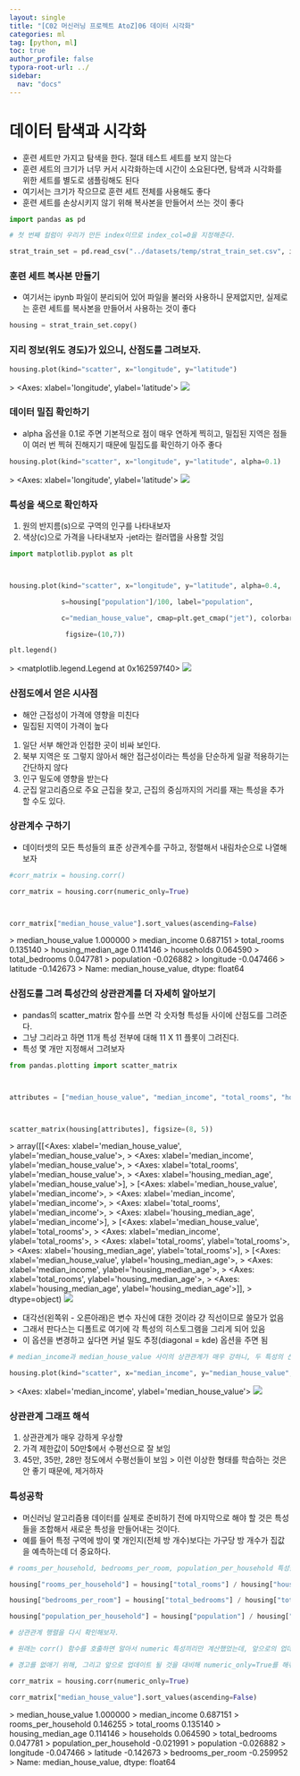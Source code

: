 ```yaml
---
layout: single
title: "[C02 머신러닝 프로젝트 AtoZ]06 데이터 시각화"
categories: ml
tag: [python, ml]
toc: true
author_profile: false
typora-root-url: ../
sidebar:
  nav: "docs"
---
```


# 데이터 탐색과 시각화
- 훈련 세트만 가지고 탐색을 한다. 절대 테스트 세트를 보지 않는다
- 훈련 세트의 크기가 너무 커서 시각화하는데 시간이 소요된다면, 탐색과 시각화를 위한 세트를 별도로 샘플링해도 된다
- 여기서는 크기가 작으므로 훈련 세트 전체를 사용해도 좋다
- 훈련 세트를 손상시키지 않기 위해 복사본을 만들어서 쓰는 것이 좋다

``` python
import pandas as pd

# 첫 번째 컬럼이 우리가 만든 index이므로 index_col=0을 지정해준다.

strat_train_set = pd.read_csv("../datasets/temp/strat_train_set.csv", index_col=0)


```
### 훈련 세트 복사본 만들기
- 여기서는 ipynb 파일이 분리되어 있어 파일을 불러와 사용하니 문제없지만, 실제로는 훈련 세트를 복사본을 만들어서 사용하는 것이 좋다

``` python
housing = strat_train_set.copy()

```
### 지리 정보(위도 경도)가 있으니, 산점도를 그려보자.

``` python
housing.plot(kind="scatter", x="longitude", y="latitude")

```

\> <Axes: xlabel='longitude', ylabel='latitude'>
![](/images/2023-07-09-132735/6_1.png)
### 데이터 밀집 확인하기
- alpha 옵션을 0.1로 주면 기본적으로 점이 매우 연하게 찍히고, 밀집된 지역은 점들이 여러 번 찍혀 진해지기 때문에 밀집도를 확인하기 아주 좋다

``` python
housing.plot(kind="scatter", x="longitude", y="latitude", alpha=0.1)

```

\> <Axes: xlabel='longitude', ylabel='latitude'>
![](/images/2023-07-09-132735/8_1.png)
### 특성을 색으로 확인하자
1. 원의 반지름(s)으로 구역의 인구를 나타내보자
2. 색상(c)으로 가격을 나타내보자 -jet라는 컬러맵을 사용할 것임

``` python
import matplotlib.pyplot as plt



housing.plot(kind="scatter", x="longitude", y="latitude", alpha=0.4,

             s=housing["population"]/100, label="population",

             c="median_house_value", cmap=plt.get_cmap("jet"), colorbar=True,

              figsize=(10,7))

plt.legend()

```

\> <matplotlib.legend.Legend at 0x162597f40>
![](/images/2023-07-09-132735/10_1.png)
### 산점도에서 얻은 시사점
- 해안 근접성이 가격에 영향을 미친다
- 밀집된 지역이 가격이 높다

1. 일단 서부 해안과 인접한 곳이 비싸 보인다.
2. 북부 지역은 또 그렇지 않아서 해안 접근성이라는 특성을 단순하게 일괄 적용하기는 간단하지 않다
3. 인구 밀도에 영향을 받는다
4. 군집 알고리즘으로 주요 근집을 찾고, 근집의 중심까지의 거리를 재는 특성을 추가할 수도 있다.

### 상관계수 구하기
- 데이터셋의 모든 특성들의 표준 상관계수를 구하고, 정렬해서 내림차순으로 나열해보자

``` python
#corr_matrix = housing.corr()

corr_matrix = housing.corr(numeric_only=True)



corr_matrix["median_house_value"].sort_values(ascending=False)

```

\> median_house_value    1.000000
\> median_income         0.687151
\> total_rooms           0.135140
\> housing_median_age    0.114146
\> households            0.064590
\> total_bedrooms        0.047781
\> population           -0.026882
\> longitude            -0.047466
\> latitude             -0.142673
\> Name: median_house_value, dtype: float64
### 산점도를 그려 특성간의 상관관계를 더 자세히 알아보기
- pandas의 scatter_matrix 함수를 쓰면 각 숫자형 특성들 사이에 산점도를 그려준다.
- 그냥 그리라고 하면 11개 특성 전부에 대해 11 X 11 플롯이 그려진다.
- 특성 몇 개만 지정해서 그려보자

``` python
from pandas.plotting import scatter_matrix



attributes = ["median_house_value", "median_income", "total_rooms", "housing_median_age"]



scatter_matrix(housing[attributes], figsize=(8, 5))

```

\> array([[<Axes: xlabel='median_house_value', ylabel='median_house_value'>,
\>         <Axes: xlabel='median_income', ylabel='median_house_value'>,
\>         <Axes: xlabel='total_rooms', ylabel='median_house_value'>,
\>         <Axes: xlabel='housing_median_age', ylabel='median_house_value'>],
\>        [<Axes: xlabel='median_house_value', ylabel='median_income'>,
\>         <Axes: xlabel='median_income', ylabel='median_income'>,
\>         <Axes: xlabel='total_rooms', ylabel='median_income'>,
\>         <Axes: xlabel='housing_median_age', ylabel='median_income'>],
\>        [<Axes: xlabel='median_house_value', ylabel='total_rooms'>,
\>         <Axes: xlabel='median_income', ylabel='total_rooms'>,
\>         <Axes: xlabel='total_rooms', ylabel='total_rooms'>,
\>         <Axes: xlabel='housing_median_age', ylabel='total_rooms'>],
\>        [<Axes: xlabel='median_house_value', ylabel='housing_median_age'>,
\>         <Axes: xlabel='median_income', ylabel='housing_median_age'>,
\>         <Axes: xlabel='total_rooms', ylabel='housing_median_age'>,
\>         <Axes: xlabel='housing_median_age', ylabel='housing_median_age'>]],
\>       dtype=object)
![](/images/2023-07-09-132735/15_1.png)
- 대각선(왼쪽위 - 오른아래)은 변수 자신에 대한 것이라 걍 직선이므로 쓸모가 없음
- 그래서 판다스는 디폴트로 여기에 각 특성의 히스토그램을 그리게 되어 있음
- 이 옵션을 변경하고 싶다면 커널 밀도 추정(diagonal = kde) 옵션을 주면 됨

``` python
# median_income과 median_house_value 사이의 상관관계가 매우 강하니, 두 특성의 산점도를 확대해서 그려보자.

housing.plot(kind="scatter", x="median_income", y="median_house_value", alpha=0.1)

```

\> <Axes: xlabel='median_income', ylabel='median_house_value'>
![](/images/2023-07-09-132735/17_1.png)
### 상관관계 그래프 해석
1. 상관관계가 매우 강하게 우상향
2. 가격 제한값이 50만$에서 수평선으로 잘 보임
3. 45만, 35만, 28만 정도에서 수평선들이 보임 > 이런 이상한 형태를 학습하는 것은 안 좋기 때문에, 제거하자

### 특성공학
- 머신러닝 알고리즘용 데이터를 실제로 준비하기 전에 마지막으로 해야 할 것은 특성들을 조합해서 새로운 특성을 만들어내는 것이다.
- 예를 들어 특정 구역에 방이 몇 개인지(전체 방 개수)보다는 가구당 방 개수가 집값을 예측하는데 더 중요하다.

``` python
# rooms_per_household, bedrooms_per_room, population_per_household 특성을 추가해보자.

housing["rooms_per_household"] = housing["total_rooms"] / housing["households"]

housing["bedrooms_per_room"] = housing["total_bedrooms"] / housing["total_rooms"]

housing["population_per_household"] = housing["population"] / housing["households"]

```

``` python
# 상관관계 행렬을 다시 확인해보자.

# 원래는 corr() 함수를 호출하면 알아서 numeric 특성끼리만 계산했었는데, 앞으로의 업데이트에서는 default 값이 false로 바뀔 것이라고 경고가 뜬다. 

# 경고를 없애기 위해, 그리고 앞으로 업데이트 될 것을 대비해 numeric_only=True를 해줘야 한다.

corr_matrix = housing.corr(numeric_only=True)

corr_matrix["median_house_value"].sort_values(ascending=False)

```

\> median_house_value          1.000000
\> median_income               0.687151
\> rooms_per_household         0.146255
\> total_rooms                 0.135140
\> housing_median_age          0.114146
\> households                  0.064590
\> total_bedrooms              0.047781
\> population_per_household   -0.021991
\> population                 -0.026882
\> longitude                  -0.047466
\> latitude                   -0.142673
\> bedrooms_per_room          -0.259952
\> Name: median_house_value, dtype: float64
